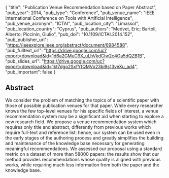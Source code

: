{
  "title": "Publication Venue Recommendation based on Paper Abstract",
  "pub_year": 2014,
  "pub_type": "Conference",
  "pub_venue_name": "IEEE International Conference on Tools with Artificial Intelligence",
  "pub_venue_acronym": "ICTAI",
  "pub_location_city": "Limassol",
  "pub_location_country": "Cyprus",
  "pub_authors": "Medvet, Eric; Bartoli, Alberto; Piccinin, Giulio",
  "pub_doi": "10.1109/ICTAI.2014.152",
  "pub_publisher_url": "https://ieeexplore.ieee.org/abstract/document/6984588",
  "pub_fulltext_url": "https://drive.google.com/uc?export=download&id=1d6a2GMuC9X_uLhVkdCIw2c4Oa5dQZB1B",
  "pub_slides_url": "https://drive.google.com/uc?export=download&id=1kt7dgo2SxfYfQMVx23bi9s13veXu_ad4",
  "pub_important": false
}

## Abstract
We consider the problem of matching the topics of a scientific paper with those of possible publication venues for that paper. While every researcher knows the few top-level venues for his specific fields of interest, a venue recommendation system may be a significant aid when starting to explore a new research field. We propose a venue recommendation system which requires only title and abstract, differently from previous works which require full-text and reference list: hence, our system can be used even in the early stages of the authoring process and greatly simplifies the building and maintenance of the knowledge base necessary for generating meaningful recommendations. We assessed our proposal using a standard metric on a dataset of more than 58000 papers: the results show that our method provides recommendations whose quality is aligned with previous works, while requiring much less information from both the paper and the knowledge base.
